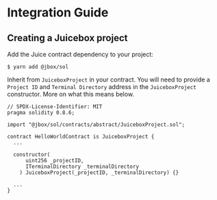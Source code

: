 # Integration Guide

## Creating a Juicebox project

Add the Juice contract dependency to your project:

```
$ yarn add @jbox/sol
```

Inherit from `JuiceboxProject` in your contract. You will need to provide a `Project ID` and `Terminal Directory` address in the `JuiceboxProject` constructor. More on what this means below.

```text
// SPDX-License-Identifier: MIT
pragma solidity 0.8.6;

import "@jbox/sol/contracts/abstract/JuiceboxProject.sol";

contract HelloWorldContract is JuiceboxProject {
  ...
    
  constructor(
      uint256 _projectID,
      ITerminalDirectory _terminalDirectory
    ) JuiceboxProject(_projectID, _terminalDirectory) {}

  ...
}
```



